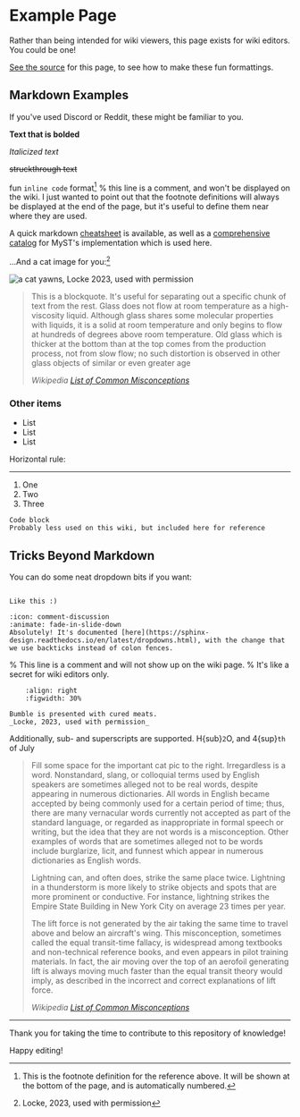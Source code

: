 # Example Page

Rather than being intended for wiki viewers, this page exists for wiki editors. You could be one!

[See the source](https://github.com/observational-dev/oawiki/blob/main/src/other/examplepage.md?plain=1) for this page, to see how to make these fun formattings.

## Markdown Examples

If you've used Discord or Reddit, these might be familiar to you.

**Text that is bolded**

_Italicized text_

~~struckthrough text~~

fun `inline code` format[^myref]
% this line is a comment, and won't be displayed on the wiki. I just wanted to point out that the footnote definitions will always be displayed at the end of the page, but it's useful to define them near where they are used.

[^myref]: This is the footnote definition for the reference above. It will be shown at the bottom of the page, and is automatically numbered.

A quick markdown [cheatsheet](https://commonmark.org/help/) is available, as well as a [comprehensive catalog](https://myst-parser.readthedocs.io/en/latest/syntax/typography.html#syntax-core) for MyST's implementation which is used here.

...And a cat image for you:[^catref]
[^catref]: Locke, 2023, used with permission

![a cat yawns, Locke 2023, used with permission](https://cdn.discordapp.com/attachments/514888013533151253/1157127122570190998/PXL_20230929_012816945.PORTRAIT.jpg)

> This is a blockquote. It's useful for separating out a specific chunk of text from the rest. Glass does not flow at room temperature as a high-viscosity liquid. Although glass shares some molecular properties with liquids, it is a solid at room temperature and only begins to flow at hundreds of degrees above room temperature. Old glass which is thicker at the bottom than at the top comes from the production process, not from slow flow; no such distortion is observed in other glass objects of similar or even greater age
>
> _Wikipedia [List of Common Misconceptions](https://en.m.wikipedia.org/wiki/List_of_common_misconceptions)_

### Other items

- List
- List
- List

Horizontal rule:

---

1. One
2. Two
3. Three

```
Code block
Probably less used on this wiki, but included here for reference
```

## Tricks Beyond Markdown

You can do some neat dropdown bits if you want:

```{dropdown} What does a dropdown look like?

Like this :)

```

```{dropdown} That's cool, can you do another, fancier one?
:icon: comment-discussion
:animate: fade-in-slide-down
Absolutely! It's documented [here](https://sphinx-design.readthedocs.io/en/latest/dropdowns.html), with the change that we use backticks instead of colon fences.
```

% This line is a comment and will not show up on the wiki page.
% It's like a secret for wiki editors only.

```{figure} https://cdn.discordapp.com/attachments/514888013533151253/1125231069092913153/PXL_20230703_010350269.PORTRAIT.ORIGINAL.jpg
    :align: right
    :figwidth: 30%

Bumble is presented with cured meats.
_Locke, 2023, used with permission_
```

Additionally, sub- and superscripts are supported. H{sub}`2`O, and 4{sup}`th` of July

> Fill some space for the important cat pic to the right. Irregardless is a word. Nonstandard, slang, or colloquial terms used by English speakers are sometimes alleged not to be real words, despite appearing in numerous dictionaries. All words in English became accepted by being commonly used for a certain period of time; thus, there are many vernacular words currently not accepted as part of the standard language, or regarded as inappropriate in formal speech or writing, but the idea that they are not words is a misconception. Other examples of words that are sometimes alleged not to be words include burglarize, licit, and funnest which appear in numerous dictionaries as English words.
>
> Lightning can, and often does, strike the same place twice. Lightning in a thunderstorm is more likely to strike objects and spots that are more prominent or conductive. For instance, lightning strikes the Empire State Building in New York City on average 23 times per year.
>
> The lift force is not generated by the air taking the same time to travel above and below an aircraft's wing. This misconception, sometimes called the equal transit-time fallacy, is widespread among textbooks and non-technical reference books, and even appears in pilot training materials. In fact, the air moving over the top of an aerofoil generating lift is always moving much faster than the equal transit theory would imply, as described in the incorrect and correct explanations of lift force.
>
> _Wikipedia [List of Common Misconceptions](https://en.m.wikipedia.org/wiki/List_of_common_misconceptions)_

---

Thank you for taking the time to contribute to this repository of knowledge!

Happy editing!
